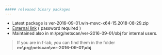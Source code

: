 ```yaml
---
##### released binary packages
---
```

+ Latest package is ver-2016-09-01.win-msvc-x64-15.2018-08-29.zip  
+ <a href="http://heplab3.physics.aichi-edu.ac.jp/kodama/netscan/downloads/">External link</a> ( password required )  
+ Maintained also in m:/prg/netscan/ver-2016-09-01/obj for internal users.  

> If you are in f-lab, you can find them in the folder **m:\prg\netscan\ver-2016-09-01\obj**.  
